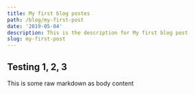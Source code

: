 ```yaml
---
title: My first blog postes
path: /blog/my-first-post
date: '2019-05-04'
description: This is the description for My first blog post
slug: my-first-post
---
```

## Testing 1, 2, 3

This is some raw markdown as body content